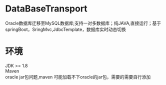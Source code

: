 # DataBaseTransport
Oracle数据库迁移至MySQL数据库;支持一对多数据库；纯JAVA,直接运行；基于springBoot，SringMvc,JdbcTemplate，数据库实时动态切换


# 环境
JDK >= 1.8  
Maven  
oracle jar包问题,maven 可能加载不下oracle的jar包，需要的需要自行添加

